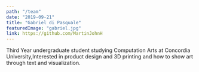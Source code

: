 ```yaml
---
path: "/team"
date: "2019-09-21"
title: "Gabriel di Pasquale"
featuredImage: "gabriel.jpg"
link: https://github.com/MartinJohnH
---
```

Third Year undergraduate student studying Computation Arts at Concordia University,Interested in product design and 3D printing and how to show art through text and visualization.